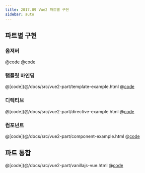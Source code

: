 ```yaml
---
title: 2017.09 Vue2 파트별 구현
sidebar: auto
---
```


## 파트별 구현
### 옵져버
@[code](@/docs/src/vue2-part/observer-example.js)
@[code](@/docs/src/vue2-part/observer.js)

### 탬플릿 바인딩
@[code](@/docs/src/vue2-part/template-example.html
@[code](@/docs/src/vue2-part/template.js)

### 디렉티브
@[code](@/docs/src/vue2-part/directive-example.html
@[code](@/docs/src/vue2-part/directive.js)

### 컴포넌트
@[code](@/docs/src/vue2-part/component-example.html
@[code](@/docs/src/vue2-part/component.js)

## 파트 통합
@[code](@/docs/src/vue2-part/vanillajs-vue.html
@[code](@/docs/src/vue2-part/vanillajs-vue.js)

